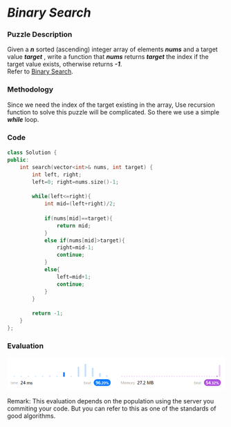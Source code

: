 # ***Binary Search***
### Puzzle Description
Given a  ***n*** sorted (ascending) integer array of elements  ***nums*** and a target value  ***target***  , write a function that  ***nums*** returns ***target*** the index if the target value exists, otherwise returns ***-1***.   
Refer to [Binary Search](https://leetcode.cn/problems/binary-search/).

### Methodology
Since we need the index of the target existing in the array, Use recursion function to solve this puzzle will be complicated. So there we use a simple ***while*** loop.      

### Code
```c++
class Solution {
public:
    int search(vector<int>& nums, int target) {
        int left, right;
        left=0; right=nums.size()-1;

        while(left<=right){
            int mid=(left+right)/2;
            
            if(nums[mid]==target){
                return mid;
            }
            else if(nums[mid]>target){
                right=mid-1;
                continue;
            }
            else{
                left=mid+1;
                continue;
            }
        }
        
        return -1;
    }
};
```

### Evaluation
![img](./1_binary_search.png)   

Remark: This evaluation depends on the population using the server you commiting your code. But you can refer to this as one of the standards of good algorithms.
